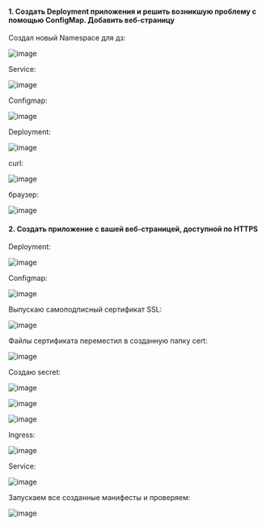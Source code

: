 #### 1. Создать Deployment приложения и решить возникшую проблему с помощью ConfigMap. Добавить веб-страницу

Создал новый Namespace для дз:

![image](https://github.com/inyushov/devops-netology/assets/127683348/ded02b93-efdf-437f-bdf3-58e8df867c3e)

Service:

![image](https://github.com/inyushov/devops-netology/assets/127683348/c63e7e6e-2102-41f9-b7f5-ffdc982284dc)

Configmap:

![image](https://github.com/inyushov/devops-netology/assets/127683348/484df597-1319-4ce6-a6a7-1a85e2c711cc)

Deployment:

![image](https://github.com/inyushov/devops-netology/assets/127683348/bac80cec-3d2a-4f0a-a02c-7544040d3d4a)

curl:

![image](https://github.com/inyushov/devops-netology/assets/127683348/ff1f0e31-29e0-4785-a970-98400de2513e)

браузер:

![image](https://github.com/inyushov/devops-netology/assets/127683348/74f106fc-e0c4-48b8-9aff-b9eab4d1c9fd)

#### 2. Создать приложение с вашей веб-страницей, доступной по HTTPS

Deployment:

![image](https://github.com/inyushov/devops-netology/assets/127683348/081bc4a7-97cc-4bf2-92a5-8175a5e07692)

Configmap:

![image](https://github.com/inyushov/devops-netology/assets/127683348/02dd3585-6dbe-46ce-800b-19f4787a2dc3)

Выпускаю самоподписный сертификат SSL:

![image](https://github.com/inyushov/devops-netology/assets/127683348/6fe02df3-19c3-4077-9045-a03c92d4898d)

Файлы сертификата переместил в созданную папку cert:

![image](https://github.com/inyushov/devops-netology/assets/127683348/c5e7aff4-0db0-4a66-9a22-cb43ff21df92)

Создаю secret:

![image](https://github.com/inyushov/devops-netology/assets/127683348/9a84b821-616d-4f2b-92ef-c6061215f07d)

![image](https://github.com/inyushov/devops-netology/assets/127683348/9a146ee9-6b7b-4c12-bed1-9a38e3573412)

![image](https://github.com/inyushov/devops-netology/assets/127683348/0524b576-8a18-4d50-9f14-6876172707e4)


Ingress:

![image](https://github.com/inyushov/devops-netology/assets/127683348/31884a82-5bea-4d3c-9e42-f847b5101b7d)

Service:

![image](https://github.com/inyushov/devops-netology/assets/127683348/14b857f7-4910-4fae-84db-63f6862591d6)

Запускаем все созданные манифесты и проверяем:

![image](https://github.com/inyushov/devops-netology/assets/127683348/7ee07612-8572-4b4e-8787-758e54c894a5)











